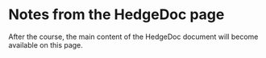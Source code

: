 # Notes from the HedgeDoc page

After the course, the main content of the HedgeDoc document will become available on this page.
